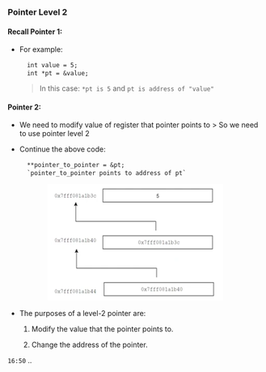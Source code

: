 ### Pointer Level 2

#### Recall Pointer 1:

- For example:

        
        int value = 5;
        int *pt = &value;
        
    > In this case: `*pt is 5` and `pt is address of "value"`

#### Pointer 2:
- We need to modify value of register that pointer points to \> So we need to use pointer level 2

- Continue the above code:

        **pointer_to_pointer = &pt;
        `pointer_to_pointer points to address of pt`
    
<div style="text-align:center">
    <img src="p2p.png" alt="Local Image">
</div>

- The purposes of a level-2 pointer are:

    1. Modify the value that the pointer points to.

    2. Change the address of the pointer.


`16:50`
..

